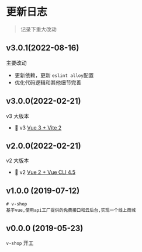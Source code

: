 # 更新日志

> 记录下重大改动

## v3.0.1(2022-08-16)

主要改动

- 更新依赖，更新 `eslint alloy`配置
- 优化代码逻辑和其他细节完善

## v3.0.0(2022-02-21)

v3 大版本

- :rocket: v3 [Vue 3 + Vite 2](https://v-shop.shuzp.top/)

## v2.0.0(2022-02-21)

v2 大版本

- :tada: v2 [Vue 2 + Vue CLI 4.5](https://v-shop.shuzp.top/v2/)

## v1.0.0 (2019-07-12)

```
# v-shop
基于vue,使用api工厂提供的免费接口和云后台,实现一个线上商城
```

## v0.0.0 (2019-05-23)

`v-shop` 开工
